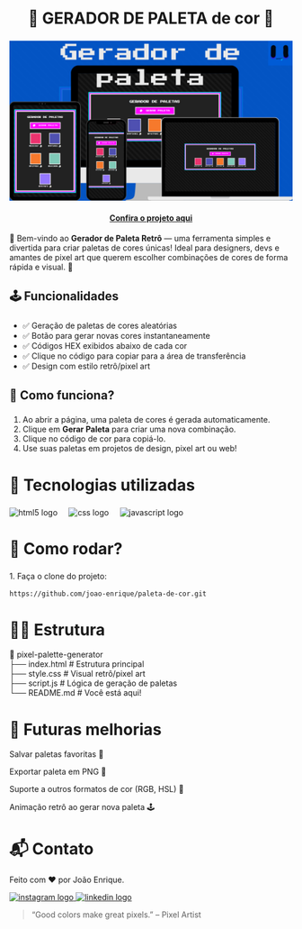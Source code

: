 <h1 align="center">🎨 GERADOR DE PALETA de cor 🎨</h1>

###

<img src="./Gerador de paleta.png"/>

<h4 align="center"><a href="https://joao-enrique.github.io/paleta-de-cor/">Confira o projeto aqui</a></h4>

👾 Bem-vindo ao **Gerador de Paleta Retrô** — uma ferramenta simples e divertida para criar paletas de cores únicas! Ideal para designers, devs e amantes de pixel art que querem escolher combinações de cores de forma rápida e visual. 🚀

###

<h2 align="left">🕹️ Funcionalidades</h2>

###
- ✅ Geração de paletas de cores aleatórias
- ✅ Botão para gerar novas cores instantaneamente
- ✅ Códigos HEX exibidos abaixo de cada cor
- ✅ Clique no código para copiar para a área de transferência
- ✅ Design com estilo retrô/pixel art

###

<h2 align="left">🧠 Como funciona?</h2>

###
1. Ao abrir a página, uma paleta de cores é gerada automaticamente.
2. Clique em **Gerar Paleta** para criar uma nova combinação.
3. Clique no código de cor para copiá-lo.
4. Use suas paletas em projetos de design, pixel art ou web!

###

<h1 align="left">💾 Tecnologias utilizadas</h1>

###
<div align="left">
  <img src="https://cdn.jsdelivr.net/gh/devicons/devicon/icons/html5/html5-original.svg" height="40" alt="html5 logo"  />
  <img width="12" />
  <img src="https://cdn.jsdelivr.net/gh/devicons/devicon/icons/css3/css3-original.svg" height="40" alt="css logo"  />
  <img width="12" />
  <img src="https://cdn.jsdelivr.net/gh/devicons/devicon/icons/javascript/javascript-original.svg" height="40" alt="javascript logo"  />
</div>

###

<h1 align="left">🧪 Como rodar?</h1>

###
<p align="left">1. Faça o clone do projeto:</p>

```bash
https://github.com/joao-enrique/paleta-de-cor.git

```

<h1 align="left">👨‍💻 Estrutura</h1>

📁 pixel-palette-generator<br>
├── index.html # Estrutura principal<br>
├── style.css # Visual retrô/pixel art<br>
├── script.js # Lógica de geração de paletas<br>
└── README.md # Você está aqui!

<h1 align="left">🔮 Futuras melhorias</h1>

Salvar paletas favoritas 💾

Exportar paleta em PNG 🎨

Suporte a outros formatos de cor (RGB, HSL) 🌈

Animação retrô ao gerar nova paleta 🕹️

<h1 align="left">📬 Contato</h1>
<p align="left">Feito com ❤️ por João Enrique.</p> <div align="left"> <a href="https://www.instagram.com/joao__dev/" target="_blank"> <img src="https://raw.githubusercontent.com/maurodesouza/profile-readme-generator/master/src/assets/icons/social/instagram/default.svg" width="52" height="40" alt="instagram logo" /> </a> <a href="https://www.linkedin.com/in/joao-enrique-dev/" target="_blank"> <img src="https://raw.githubusercontent.com/maurodesouza/profile-readme-generator/master/src/assets/icons/social/linkedin/default.svg" width="52" height="40" alt="linkedin logo" /> </a> </div>

> “Good colors make great pixels.” – Pixel Artist
